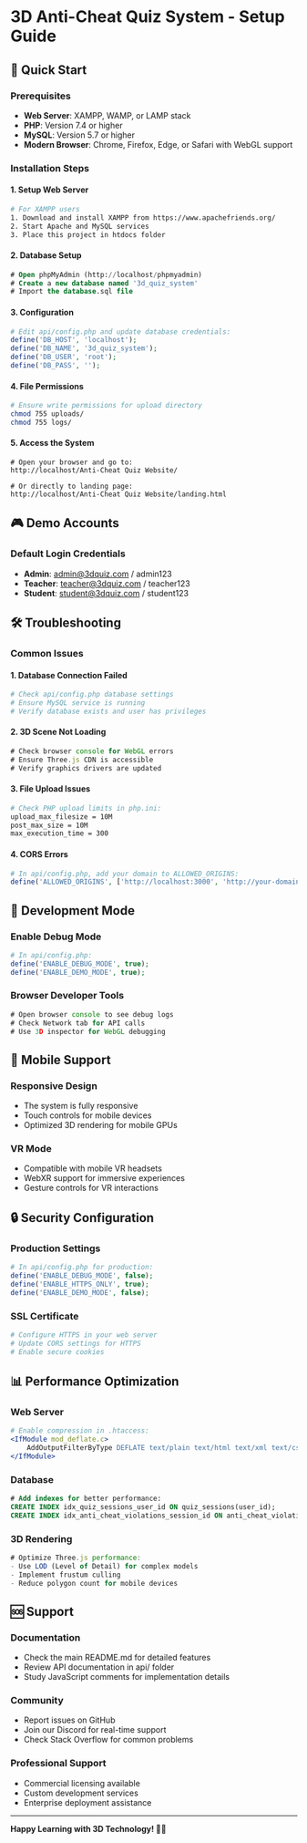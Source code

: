# 3D Anti-Cheat Quiz System - Setup Guide

## 🚀 Quick Start

### Prerequisites
- **Web Server**: XAMPP, WAMP, or LAMP stack
- **PHP**: Version 7.4 or higher
- **MySQL**: Version 5.7 or higher
- **Modern Browser**: Chrome, Firefox, Edge, or Safari with WebGL support

### Installation Steps

#### 1. Setup Web Server
```bash
# For XAMPP users
1. Download and install XAMPP from https://www.apachefriends.org/
2. Start Apache and MySQL services
3. Place this project in htdocs folder
```

#### 2. Database Setup
```sql
# Open phpMyAdmin (http://localhost/phpmyadmin)
# Create a new database named '3d_quiz_system'
# Import the database.sql file
```

#### 3. Configuration
```php
# Edit api/config.php and update database credentials:
define('DB_HOST', 'localhost');
define('DB_NAME', '3d_quiz_system');
define('DB_USER', 'root');
define('DB_PASS', '');
```

#### 4. File Permissions
```bash
# Ensure write permissions for upload directory
chmod 755 uploads/
chmod 755 logs/
```

#### 5. Access the System
```
# Open your browser and go to:
http://localhost/Anti-Cheat Quiz Website/

# Or directly to landing page:
http://localhost/Anti-Cheat Quiz Website/landing.html
```

## 🎮 Demo Accounts

### Default Login Credentials
- **Admin**: admin@3dquiz.com / admin123
- **Teacher**: teacher@3dquiz.com / teacher123  
- **Student**: student@3dquiz.com / student123

## 🛠️ Troubleshooting

### Common Issues

#### 1. Database Connection Failed
```php
# Check api/config.php database settings
# Ensure MySQL service is running
# Verify database exists and user has privileges
```

#### 2. 3D Scene Not Loading
```javascript
# Check browser console for WebGL errors
# Ensure Three.js CDN is accessible
# Verify graphics drivers are updated
```

#### 3. File Upload Issues
```bash
# Check PHP upload limits in php.ini:
upload_max_filesize = 10M
post_max_size = 10M
max_execution_time = 300
```

#### 4. CORS Errors
```php
# In api/config.php, add your domain to ALLOWED_ORIGINS:
define('ALLOWED_ORIGINS', ['http://localhost:3000', 'http://your-domain.com']);
```

## 🔧 Development Mode

### Enable Debug Mode
```php
# In api/config.php:
define('ENABLE_DEBUG_MODE', true);
define('ENABLE_DEMO_MODE', true);
```

### Browser Developer Tools
```javascript
# Open browser console to see debug logs
# Check Network tab for API calls
# Use 3D inspector for WebGL debugging
```

## 📱 Mobile Support

### Responsive Design
- The system is fully responsive
- Touch controls for mobile devices
- Optimized 3D rendering for mobile GPUs

### VR Mode
- Compatible with mobile VR headsets
- WebXR support for immersive experiences
- Gesture controls for VR interactions

## 🔒 Security Configuration

### Production Settings
```php
# In api/config.php for production:
define('ENABLE_DEBUG_MODE', false);
define('ENABLE_HTTPS_ONLY', true);
define('ENABLE_DEMO_MODE', false);
```

### SSL Certificate
```apache
# Configure HTTPS in your web server
# Update CORS settings for HTTPS
# Enable secure cookies
```

## 📊 Performance Optimization

### Web Server
```apache
# Enable compression in .htaccess:
<IfModule mod_deflate.c>
    AddOutputFilterByType DEFLATE text/plain text/html text/xml text/css text/javascript application/javascript application/json
</IfModule>
```

### Database
```sql
# Add indexes for better performance:
CREATE INDEX idx_quiz_sessions_user_id ON quiz_sessions(user_id);
CREATE INDEX idx_anti_cheat_violations_session_id ON anti_cheat_violations(session_id);
```

### 3D Rendering
```javascript
# Optimize Three.js performance:
- Use LOD (Level of Detail) for complex models
- Implement frustum culling
- Reduce polygon count for mobile devices
```

## 🆘 Support

### Documentation
- Check the main README.md for detailed features
- Review API documentation in api/ folder
- Study JavaScript comments for implementation details

### Community
- Report issues on GitHub
- Join our Discord for real-time support
- Check Stack Overflow for common problems

### Professional Support
- Commercial licensing available
- Custom development services
- Enterprise deployment assistance

---

**Happy Learning with 3D Technology! 🚀✨**
